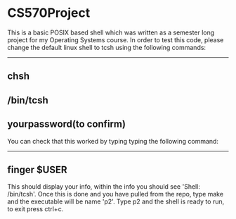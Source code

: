 # CS570Project
This is a basic POSIX based shell which was written as a semester long project for my Operating Systems course. In order to test this code, please change the default linux shell to tcsh using the following commands:


-------------------
chsh
--------------------
/bin/tcsh
---------------------
yourpassword(to confirm)
-------------------------------------

You can check that this worked by typing typing the following command:

------------------------
finger $USER
-----------------------
This should display your info, within the info you should see 'Shell: /bin/tcsh'. Once this is done and you have pulled from the repo, type make and the executable will be name 'p2'. Type p2 and the shell is ready to run, to exit press ctrl+c.





